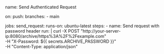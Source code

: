 name: Send Authenticated Request

on:
  push:
    branches:
      - main

jobs:
  send_request:
    runs-on: ubuntu-latest
    steps:
      - name: Send request with password header
        run: |
          curl -X POST "http://your-server-ip:8080/archive/https%3A%2F%2Fexample.com" \
            -H "X-Password: ${{ secrets.ARCHIVE_PASSWORD }}" \
            -H "Content-Type: application/json"
